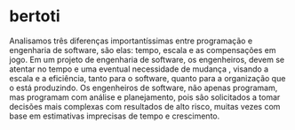 # bertoti
Analisamos três diferenças importantíssimas entre programação e engenharia de software, são elas: tempo, escala e as compensações em jogo.
Em um projeto de engenharia de software, os engenheiros, devem se atentar no tempo e uma eventual necessidade de mudança , visando a escala e a eficiência, tanto para o software, quanto para a organização que o está produzindo.
Os engenheiros de software, não apenas programam, mas programam com análise e planejamento, pois são solicitados a tomar decisões mais complexas com resultados de alto risco, muitas vezes com base em estimativas imprecisas de tempo e crescimento.
